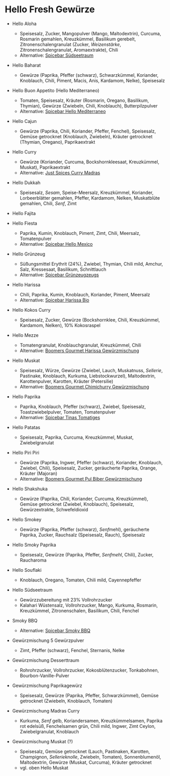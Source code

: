 # Hello Fresh Gewürze

- Hello Aloha
  * Speisesalz, Zucker, Mangopulver (Mango, Maltodextrin), Curcuma, Rosmarin gemahlen, Kreuzkümmel, Basilikum gerebelt, Zitronenschalengranulat (Zucker, *Weizenstärke*, Zitronenschalengranulat, Aromaextrakte), Chili
  * Alternative: [Spicebar Südseetraum](https://www.spicebar.de/sudseetraum-bio)

- Hello Baharat
  * Gewürze (Paprika, Pfeffer (schwarz), Schwarzkümmel, Koriander, Knoblauch, Chili, Piment, Macis, Anis, Kardamom, Nelke), Speisesalz

- Hello Buon Appetito (Hello Mediterraneo)
  * Tomaten, Speisesalz, Kräuter (Rosmarin, Oregano, Basilikum, Thymian), Gewürze (Zwiebeln, Chili, Knoblauch), Butterpilzpulver
  * Alternative: [Spicebar Hello Mediterraneo](https://www.spicebar.de/gewuerze/gewuerzmischungen/hello-mediterraneo-bio)

- Hello Cajun
  * Gewürze (Paprika, Chili, Koriander, Pfeffer, Fenchel), Speisesalz, Gemüse getrocknet (Knoblauch, Zwiebeln), Kräuter getrocknet (Thymian, Oregano), Paprikaextrakt

- Hello Curry
  * Gewürze (Koriander, Curcuma, Bockshornkleesaat, Kreuzkümmel, Muskat), Paprikaextrakt
  * Alternative: [Just Spices Curry Madras](https://www.justspices.de/curry-madras.html?queryID=&objectID=3405&indexName=js_live_dedefault_products)

- Hello Dukkah
  * Speisesalz, *Sesam*, Speise-Meersalz, Kreuzkümmel, Koriander, Lorbeerblätter gemahlen, Pfeffer, Kardamom, Nelken, Muskatblüte gemahlen, Chili, *Senf*, Zimt

- Hello Fajita

- Hello Fiesta
  * Paprika, Kumin, Knoblauch, Piment, Zimt, Chili, Meersalz, Tomatenpulver
  * Alternative: [Spicebar Hello Mexico](https://www.spicebar.de/hello-mexico-bio)

- Hello Grünzeug
  * Süßungsmittel Erythrit (24%), Zwiebel, Thymian, Chili mild, Amchur, Salz, Kressesaat, Basilikum, Schnittlauch
  * Alternative: [Spicebar Grünzeugzeugs](https://www.spicebar.de/paulikocht-grunzeugzeugs-bio)

- Hello Harissa
  * Chili, Paprika, Kumin, Knoblauch, Koriander, Piment, Meersalz
  * Alternative: [Spicebar Harissa Bio](https://www.spicebar.de/harissa-bio)

- Hello Kokos Curry
  * Speisesalz, Zucker, Gewürze (Bockshornklee, Chili, Kreuzkümmel, Kardamom, Nelken), 10% Kokosraspel

- Hello Mezze
  * Tomatengranulat, Knoblauchgranulat, Kreuzkümmel, Chili
  * Alternative: [Boomers Gourmet Harissa Gewürzmischung](https://www.amazon.de/gp/product/B08SK7ZJJW/)

- Hello Muskat
  * Speisesalz, Würze, Gewürze (Zwiebel, Lauch, Muskatnuss, *Sellerie*, Pastinake, Knoblauch, Kurkuma, Liebstockwurzel), Maltodextrin, Karottenpulver, Karotten, Kräuter (Petersilie)
  * Alternative: [Boomers Gourmet Chimichurry Gewürzmischung](https://www.amazon.de/gp/product/B08VNBDZRD/)

- Hello Paprika
  * Paprika, Knoblauch, Pfeffer (schwarz), Zwiebel, Speisesalz, Toastzwiebelpulver, Tomaten, Tomatenpulver
  * Alternative: [Spicebar Tinas Tomatiges](https://www.spicebar.de/tinas-tomatiges-bio)

- Hello Patatas
   * Speisesalz, Paprika, Curcuma, Kreuzkümmel, Muskat, Zwiebelgranulat

- Hello Piri Piri
  * Gewürze (Paprika, Ingwer, Pfeffer (schwarz), Koriander, Knoblauch, Zwiebel, Chili), Speisesalz, Zucker, geräucherte Paprika, Orange, Kräuter (Majoran)
  * Alternative: [Boomers Gourmet Pul Biber Gewürzmischung](https://www.amazon.de/gp/product/B08SL8W97R/)

- Hello Shakshuka
  * Gewürze (Paprika, Chili, Koriander, Curcuma, Kreuzkümmel), Gemüse getrocknet (Zwiebel, Knoblauch), Speisesalz, Gewürzextrakte, Schwefeldioxid

- Hello Smokey
  * Gewürze (Paprika, Pfeffer (schwarz), *Senf*mehl), geräucherte Paprika, Zucker, Rauchsalz (Speisesalz, Rauch), Speisesalz

- Hello Smoky Paprika
  * Speisesalz, Gewürze (Paprika, Pfeffer, *Senfmehl*, Chili), Zucker, Raucharoma

- Hello Souflaki
  * Knoblauch, Oregano, Tomaten, Chili mild, Cayennepfeffer

- Hello Südseetraum
  * Gewürzzubereitung mit 23% Vollrohrzucker
  * Kalahari Wüstensalz, Vollrohrzucker, Mango, Kurkuma, Rosmarin, Kreuzkümmel, Zitronenschalen, Basilikum, Chili, Fenchel

- Smoky BBQ
  * Alternative: [Spicebar Smoky BBQ](https://www.spicebar.de/smoky-bbq-pfeffermischung)

- Gewürzmischung 5 Gewürzpulver
  * Zimt, Pfeffer (schwarz), Fenchel, Sternanis, Nelke

- Gewürzmischung Desserttraum
  * Rohrohrzucker, Vollrohrzucker, Kokosblütenzucker, Tonkabohnen, Bourbon-Vanille-Pulver

- Gewürzmischung Paprikagewürz
  * Speisesalz, Gewürze (Paprika, Pfeffer, Schwarzkümmel), Gemüse getrocknet (Zwiebeln, Knoblauch, Tomaten)

- Gewürzmischung Madras Curry
  * Kurkuma, *Senf* gelb, Koriandersamen, Kreuzkümmelsamen, Paprika rot edelsüß, Fenchelsamen grün, Chili mild, Ingwer, Zimt Ceylon, Zwiebelgranulat, Knoblauch

- Gewürzmischung Muskat (?)
  * Speisesalz, Gemüse getrocknet (Lauch, Pastinaken, Karotten, Champignon, *Sellerieknolle*, Zwiebeln, Tomaten), Sonnenblumenöl, Maltodextrin, Gewürze (Muskat, Curcuma), Kräuter getrocknet
  * vgl. oben Hello Muskat
